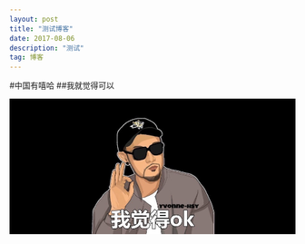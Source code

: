 ```yaml
---
layout: post
title: "测试博客"
date: 2017-08-06 
description: "测试"
tag: 博客 
---   
```


#中国有嘻哈
##我就觉得可以
<div align="center"><img src="/images/posts/2017-08-06/ok.png"/></div>